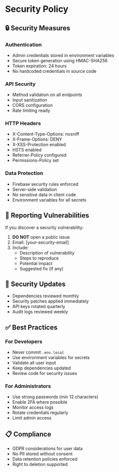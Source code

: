 # Security Policy

## 🔒 Security Measures

### Authentication
- Admin credentials stored in environment variables
- Secure token generation using HMAC-SHA256
- Token expiration: 24 hours
- No hardcoded credentials in source code

### API Security
- Method validation on all endpoints
- Input sanitization
- CORS configuration
- Rate limiting ready

### HTTP Headers
- X-Content-Type-Options: nosniff
- X-Frame-Options: DENY
- X-XSS-Protection enabled
- HSTS enabled
- Referrer-Policy configured
- Permissions-Policy set

### Data Protection
- Firebase security rules enforced
- Server-side validation
- No sensitive data in client code
- Environment variables for all secrets

## 🚨 Reporting Vulnerabilities

If you discover a security vulnerability:

1. **DO NOT** open a public issue
2. Email: [your-security-email]
3. Include:
   - Description of vulnerability
   - Steps to reproduce
   - Potential impact
   - Suggested fix (if any)

## 🔄 Security Updates

- Dependencies reviewed monthly
- Security patches applied immediately
- API keys rotated quarterly
- Audit logs reviewed weekly

## ✅ Best Practices

### For Developers
- Never commit `.env.local`
- Use environment variables for secrets
- Validate all user input
- Keep dependencies updated
- Review code for security issues

### For Administrators
- Use strong passwords (min 12 characters)
- Enable 2FA where possible
- Monitor access logs
- Rotate credentials regularly
- Limit admin access

## 📋 Compliance

- GDPR considerations for user data
- No PII stored without consent
- Data retention policies enforced
- Right to deletion supported
